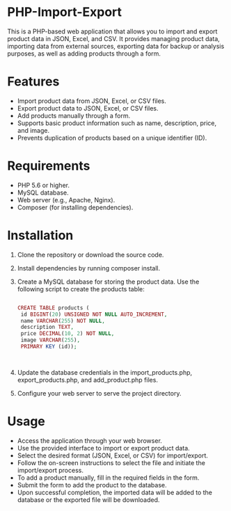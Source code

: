# PHP-Import-Export

This is a PHP-based web application that allows you to import and export product data in JSON, Excel, and CSV. It provides managing product data, importing data from external sources, exporting data for backup or analysis purposes, as well as adding products through a form.

# Features

- Import product data from JSON, Excel, or CSV files.
- Export product data to JSON, Excel, or CSV files.
- Add products manually through a form.
- Supports basic product information such as name, description, price, and image.
- Prevents duplication of products based on a unique identifier (ID).

# Requirements

- PHP 5.6 or higher.
- MySQL database.
- Web server (e.g., Apache, Nginx).
- Composer (for installing dependencies).

# Installation

1. Clone the repository or download the source code.
2. Install dependencies by running composer install.
3. Create a MySQL database for storing the product data. Use the following script to create the products table:

   ```php

   CREATE TABLE products (
    id BIGINT(20) UNSIGNED NOT NULL AUTO_INCREMENT,
    name VARCHAR(255) NOT NULL,
    description TEXT,
    price DECIMAL(10, 2) NOT NULL,
    image VARCHAR(255),
    PRIMARY KEY (id));

 
4. Update the database credentials in the import_products.php, export_products.php, and add_product.php files.
5. Configure your web server to serve the project directory.



# Usage

- Access the application through your web browser.
- Use the provided interface to import or export product data.
- Select the desired format (JSON, Excel, or CSV) for import/export.
- Follow the on-screen instructions to select the file and initiate the import/export process.
- To add a product manually, fill in the required fields in the form.
- Submit the form to add the product to the database.
- Upon successful completion, the imported data will be added to the database or the exported file will be downloaded.


